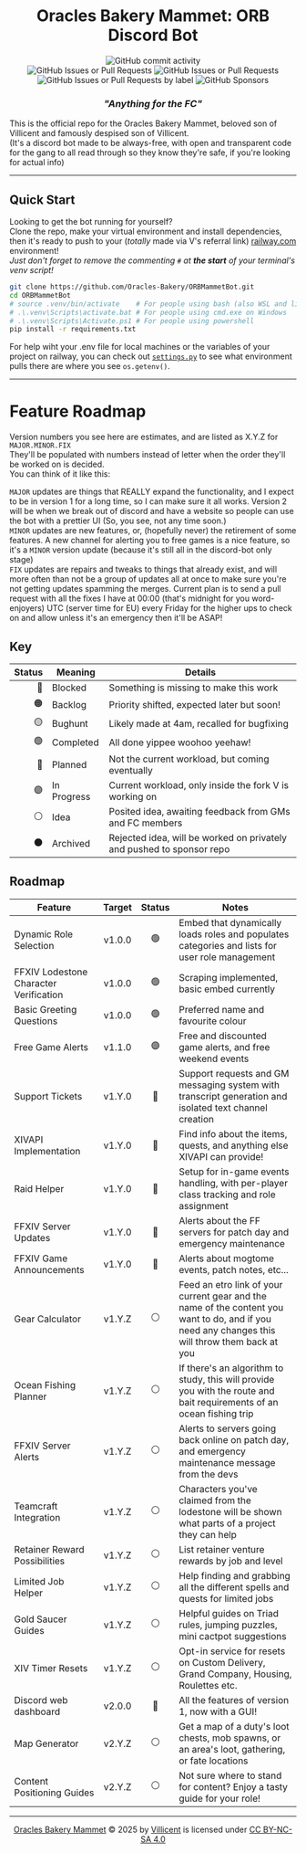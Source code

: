 <div align="center">

# Oracles Bakery Mammet: ORB Discord Bot

![GitHub commit activity](https://img.shields.io/github/commit-activity/w/Oracles-Bakery/ORBMammetBot)<br/>
![GitHub Issues or Pull Requests](https://img.shields.io/github/issues/Oracles-Bakery/ORBMammetBot?style=flat&labelColor=161616&color=00be5a)
![GitHub Issues or Pull Requests](https://img.shields.io/github/issues-pr/Oracles-Bakery/ORBMammetBot?style=flat&label=pull%20reqs&labelColor=161616&color=642d96)<br/>
![GitHub Issues or Pull Requests by label](https://img.shields.io/github/issues/Oracles-Bakery/ORBMammetBot/Premium%20Features?style=flat&label=Paid-Only%20Features&labelColor=%23161616&color=%23d5cb2b)
![GitHub Sponsors](https://img.shields.io/github/sponsors/VAMProductions?logo=githubsponsors&label=Github%20Sponsors&labelColor=161616&color=%23EA4AAA)

### _"Anything for the FC"_

</div>

This is the official repo for the Oracles Bakery Mammet, beloved son of Villicent and famously despised son of Villicent.<br/>
(It's a discord bot made to be always-free, with open and transparent code for the gang to all read through so they know they're safe, if you're looking for actual info)

---

## Quick Start

Looking to get the bot running for yourself? <br/>
Clone the repo, make your virtual environment and install dependencies, then it's ready to push to your (_totally_ made via V's referral link) [railway.com](https://github.com/sponsors/VAMProductions) environment! <br/>
_Just don't forget to remove the commenting `#` at **the start** of your terminal's venv script!_

```bash
git clone https://github.com/Oracles-Bakery/ORBMammetBot.git
cd ORBMammetBot
# source .venv/bin/activate    # For people using bash (also WSL and linux/mac users)
# .\.venv\Scripts\activate.bat # For people using cmd.exe on Windows
# .\.venv\Scripts\Activate.ps1 # For people using powershell
pip install -r requirements.txt
```

For help wiht your .env file for local machines or the variables of your project on railway, you can check out [`settings.py`](settings.py) to see what environment pulls there are where you see `os.getenv()`.

---

# Feature Roadmap

Version numbers you see here are estimates, and are listed as X.Y.Z for `MAJOR.MINOR.FIX`<br/>
They'll be populated with numbers instead of letter when the order they'll be worked on is decided.<br/>
You can think of it like this:

`MAJOR` updates are things that REALLY expand the functionality, and I expect to be in version 1 for a long time, so I can make sure it all works. Version 2 will be when we break out of discord and have a website so people can use the bot with a prettier UI (So, you see, not any time soon.)<br/>
`MINOR` updates are new features, or, (hopefully never) the retirement of some features. A new channel for alerting you to free games is a nice feature, so it's a `MINOR` version update (because it's still all in the discord-bot only stage)<br/>
`FIX` updates are repairs and tweaks to things that already exist, and will more often than not be a group of updates all at once to make sure you're not getting updates spamming the merges. Current plan is to send a pull request with all the fixes I have at 00:00 (that's midnight for you word-enjoyers) UTC (server time for EU) every Friday for the higher ups to check on and allow unless it's an emergency then it'll be ASAP!

## Key

| Status | Meaning     | Details |
|-------:| ----------- | ------- |
| 🔴     | Blocked     | Something is missing to make this work |
| 🟠     | Backlog     | Priority shifted, expected later but soon! |
| 🟡     | Bughunt     | Likely made at 4am, recalled for bugfixing |
| 🟢     | Completed   | All done yippee woohoo yeehaw! |
| 🔵     | Planned     | Not the current workload, but coming eventually |
| 🟣     | In Progress | Current workload, only inside the fork V is working on |
| ⚪     | Idea        | Posited idea, awaiting feedback from GMs and FC members |
| ⚫     | Archived    | Rejected idea, will be worked on privately and pushed to sponsor repo |

## Roadmap

| Feature                                         | Target    | Status | Notes |
|-------------------------------------------------|:---------:|:------:| ----- |
| Dynamic Role Selection                          | v1.0.0    | 🟢    | Embed that dynamically loads roles and populates categories and lists for user role management |
| FFXIV Lodestone Character Verification          | v1.0.0    | 🟢    | Scraping implemented, basic embed currently |
| Basic Greeting Questions                        | v1.0.0    | 🟢    | Preferred name and favourite colour |
| Free Game Alerts                                | v1.1.0    | 🟣    | Free and discounted game alerts, and free weekend events |
| Support Tickets                                 | v1.Y.0    | 🔵    | Support requests and GM messaging system with transcript generation and isolated text channel creation |
| XIVAPI Implementation                           | v1.Y.0    | 🔵    | Find info about the items, quests, and anything else XIVAPI can provide! |
| Raid Helper                                     | v1.Y.0    | 🔵    | Setup for in-game events handling, with per-player class tracking and role assignment |
| FFXIV Server Updates                            | v1.Y.0    | 🔵    | Alerts about the FF servers for patch day and emergency maintenance |
| FFXIV Game Announcements                        | v1.Y.0    | 🔵    | Alerts about mogtome events, patch notes, etc... |
| Gear Calculator                                 | v1.Y.Z    | ⚪    | Feed an etro link of your current gear and the name of the content you want to do, and if you need any changes this will throw them back at you |
| Ocean Fishing Planner                           | v1.Y.Z    | ⚪    | If there's an algorithm to study, this will provide you with the route and bait requirements of an ocean fishing trip |
| FFXIV Server Alerts                             | v1.Y.Z    | ⚪    | Alerts to servers going back online on patch day, and emergency maintenance message from the devs |
| Teamcraft Integration                           | v1.Y.Z    | ⚪    | Characters you've claimed from the lodestone will be shown what parts of a project they can help |
| Retainer Reward Possibilities                   | v1.Y.Z    | ⚪    | List retainer venture rewards by job and level |
| Limited Job Helper                              | v1.Y.Z    | ⚪    | Help finding and grabbing all the different spells and quests for limited jobs |
| Gold Saucer Guides                              | v1.Y.Z    | ⚪    | Helpful guides on Triad rules, jumping puzzles, mini cactpot suggestions |
| XIV Timer Resets                                | v1.Y.Z    | ⚪    | Opt-in service for resets on Custom Delivery, Grand Company, Housing, Roulettes etc. |
| Discord web dashboard                           | v2.0.0    | 🔵    | All the features of version 1, now with a GUI! |
| Map Generator                                   | v2.Y.Z    | ⚪    | Get a map of a duty's loot chests, mob spawns, or an area's loot, gathering, or fate locations |
| Content Positioning Guides                      | v2.Y.Z    | ⚪    | Not sure where to stand for content? Enjoy a tasty guide for your role! |

---

<div align="center">
<a href="github.com/Oracles-Bakery/ORBMammetBot">Oracles Bakery Mammet</a> © 2025 by <a href="github.com/VAMProductions">Villicent</a> is licensed under <a href="https://creativecommons.org/licenses/by-nc-sa/4.0/">CC BY-NC-SA 4.0</a><br/>
    <img src="https://mirrors.creativecommons.org/presskit/icons/cc.svg" alt="" style="max-width: 1em;max-height:1em;margin-left: .2em;">
    <img src="https://mirrors.creativecommons.org/presskit/icons/by.svg" alt="" style="max-width: 1em;max-height:1em;margin-left: .2em;">
    <img src="https://mirrors.creativecommons.org/presskit/icons/nc.svg" alt="" style="max-width: 1em;max-height:1em;margin-left: .2em;">
    <img src="https://mirrors.creativecommons.org/presskit/icons/sa.svg" alt="" style="max-width: 1em;max-height:1em;margin-left: .2em;">
</div>
